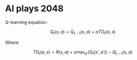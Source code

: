 # AI plays 2048

Q-learning equation :

$$ Q_t(s,a) = Q_{t-1}(s,a) + \alpha TD_t(a,s) $$

Where 

$$ TD_t(a,s) = R(s,a) + \gamma \max_{a'} (Q_t(s',a')) - Q_{t-1}(s,a) $$
